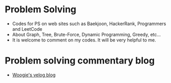 # Problem Solving

* Codes for PS on web sites such as Baekjoon, HackerRank, Programmers and LeetCode
* About Graph, Tree, Brute-Force, Dynamic Programming, Greedy, etc...
* It is welcome to comment on my codes. It will be very helpful to me.

# Problem solving commentary blog
* [Woogie's velog blog](https://velog.io/@kkoma2623)
